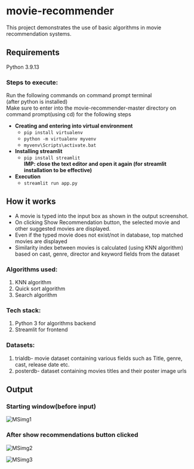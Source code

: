 # movie-recommender
This project demonstrates the use of basic algorithms in movie recommendation systems.

## Requirements
Python 3.9.13

### Steps to execute:
Run the following commands on command prompt terminal<br>
(after python is installed)<br>
Make sure to enter into the movie-recommender-master directory on command prompt(using cd) for the following steps
- **Creating and entering into virtual environment**
    - ```pip install virtualenv```
    - ```python -m virtualenv myvenv```
    - ```myvenv\Scripts\activate.bat```<br>
- **Installing streamlit**
    - ```pip install streamlit```<br>
    **IMP: close the text editor and open it again (for streamlit installation to be effective)**
- **Execution**
    - ```streamlit run app.py```

## How it works
- A movie is typed into the input box as shown in the output screenshot.
- On clicking Show Recommendation button, the selected movie and other suggested movies are displayed.
- Even if the typed movie does not exist/not in database, top matched movies are displayed
- Similarity index between movies is calculated (using KNN algorithm) based on cast, genre, director and keyword fields from the dataset


### Algorithms used:
1. KNN algorithm
2. Quick sort algorithm
3. Search algorithm

### Tech stack: 
1. Python 3 for algorithms backend
2. Streamlit for frontend

### Datasets:
1. trialdb- movie dataset containing various fields such as Title, genre, cast, release date etc.
2. posterdb- dataset containing movies titles and their poster image urls


## Output

### Starting window(before input)

![MSimg1](https://user-images.githubusercontent.com/79700331/170872022-498e7ee5-a472-4658-83ef-ee23b24b5270.jpg)

### After show recommendations button clicked

![MSimg2](https://user-images.githubusercontent.com/79700331/170872159-b58bbfd3-44d2-4ff2-99dd-43626a9f35c5.jpg)

![MSimg3](https://user-images.githubusercontent.com/79700331/170872177-103618c5-dadd-4d79-8790-d48dacbb51c1.jpg)


